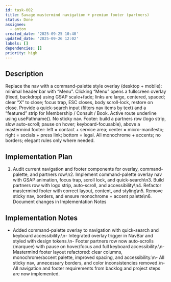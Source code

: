 ```yaml
---
id: task-002
title: Savage mastermind navigation + premium footer (partners)
status: Done
assignee:
  - anton
created_date: '2025-09-25 10:40'
updated_date: '2025-09-26 12:02'
labels: []
dependencies: []
priority: high
---
```


## Description

<!-- SECTION:DESCRIPTION:BEGIN -->
Replace the nav with a command-palette style overlay (desktop + mobile): minimal header bar with “Menu”. Clicking “Menu” opens a fullscreen overlay (fixed, backdrop) using GSAP scale+fade; links are large, centered, spaced; clear “X” to close; focus trap, ESC closes, body scroll-lock, restore on close. Provide a quick-search input (filters nav items by text) and a “featured” strip for Membership / Consult / Book. Active route underline using usePathname(). No sticky nav. Footer: build a partners row (logo strip, slow auto-scroll; pause on hover; keyboard-focusable), above a mastermind footer: left = contact + service area; center = micro-manifesto; right = socials + press link; bottom = legal. All monochrome + accents; no borders; elegant rules only where needed.
<!-- SECTION:DESCRIPTION:END -->

## Implementation Plan

<!-- SECTION:PLAN:BEGIN -->
1. Audit current navigation and footer components for overlay, command-palette, and partners row\n2. Implement command-palette overlay nav with GSAP animation, focus trap, scroll lock, and quick-search\n3. Build partners row with logo strip, auto-scroll, and accessibility\n4. Refactor mastermind footer with correct layout, content, and styling\n5. Remove sticky nav, borders, and ensure monochrome + accent palette\n6. Document changes in Implementation Notes
<!-- SECTION:PLAN:END -->

## Implementation Notes

<!-- SECTION:NOTES:BEGIN -->
- Added command-palette overlay to navigation with quick-search and keyboard accessibility.\n- Integrated overlay trigger in NavBar and styled with design tokens.\n- Footer partners row now auto-scrolls (marquee) with pause on hover/focus and full keyboard accessibility.\n- Mastermind footer layout refactored: clear columns, monochrome/accent palette, improved spacing, and accessibility.\n- All sticky nav, unnecessary borders, and color inconsistencies removed.\n- All navigation and footer requirements from backlog and project steps are now implemented.
<!-- SECTION:NOTES:END -->
